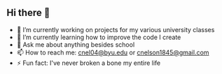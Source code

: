 ## Hi there 👋
- 🔭 I’m currently working on projects for my various university classes
- 🌱 I’m currently learning how to improve the code I create
- 💬 Ask me about anything besides school
- 📫 How to reach me: cnel04@byu.edu or cnelson1845@gmail.com
- ⚡ Fun fact: I've never broken a bone my entire life
